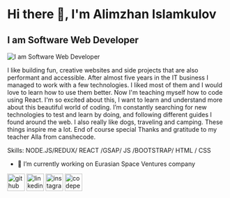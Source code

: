 # Hi there 👋, I'm Alimzhan Islamkulov
## I am Software Web Developer
![I am Software Web Developer](https://arturssmirnovs.github.io/github-profile-readme-generator/images/banner.png)

I like building fun, creative websites and side projects that are also performant and accessible.
							After almost five years in the IT business I managed to work with a few technologies. I liked most of them and I would love to learn how to use them better.
							Now I'm teaching myself how to code using React. I'm so excited about this, I want to learn and understand more about this beautiful world of coding.
							I’m constantly searching for new technologies to test and learn by doing, and following different guides I found around the web. I also really like dogs, traveling and camping. These things inspire me a lot. End of course special Thanks and gratitude to my teacher Alla from canshecode.

Skills: NODE.JS/REDUX/ REACT /GSAP/ JS /BOOTSTRAP/ HTML / CSS

- 🔭 I’m currently working on Eurasian Space Ventures company 


[<img src='https://cdn.jsdelivr.net/npm/simple-icons@3.0.1/icons/github.svg' alt='github' height='40'>](https://github.com/Alike73)  [<img src='https://cdn.jsdelivr.net/npm/simple-icons@3.0.1/icons/linkedin.svg' alt='linkedin' height='40'>](https://www.linkedin.com/in/AlimzhanIslamkulov/)  [<img src='https://cdn.jsdelivr.net/npm/simple-icons@3.0.1/icons/instagram.svg' alt='instagram' height='40'>](https://www.instagram.com/alimzhanis/)  [<img src='https://cdn.jsdelivr.net/npm/simple-icons@3.0.1/icons/codepen.svg' alt='codepen' height='40'>](https://codepen.io/Alike73)  



